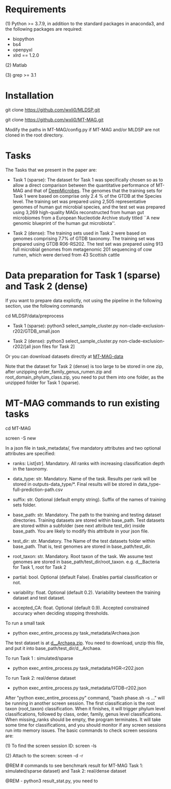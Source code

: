# Requirements

(1) Python >= 3.7.9, in addition to the standard packages in anaconda3, and the following packages are required:
- biopython
- bs4
- openpyxl
- xlrd == 1.2.0

(2) Matlab 

(3) grep >= 3.1


# Installation

git clone https://github.com/wxli0/MLDSP.git

git clone https://github.com/wxli0/MT-MAG.git

Modify the paths in MT-MAG/config.py if MT-MAG and/or MLDSP are not cloned in the root directory.

# Tasks

The Tasks that we present in the paper are:

- Task 1 (sparse): The dataset for Task  1 was specifically chosen so as to allow a direct comparison between the quantitative performance  of MT-MAG and that of [DeepMicrobes](https://github.com/MicrobeLab/DeepMicrobes). The genomes that the training sets for Task 1 were based on comprise only 2.4 \% of the GTDB at the Species level. The training set was prepared using 2,505 representative genomes of human gut microbial species, and the test set was prepared using 3,269 high-quality MAGs reconstructed from human gut microbiomes from  a European Nucleotide Archive study titled ``A new genomic blueprint of the human gut microbiota''.

- Task 2 (dense): The training sets used in Task 2 were  based on  genomes comprising  7.7\% of GTDB taxonomy. The training set  was prepared using GTDB R06-RS202. The test set was prepared using 913 full microbial genomes from metagenomic 201
sequencing of cow rumen, which were derived from 43 Scottish cattle

# Data preparation for Task 1 (sparse) and Task 2 (dense)

If you want to prepare data explictly, not using the pipeline in the following section, use the following commands

cd MLDSP/data/preprocess

- Task 1 (sparse): python3 select_sample_cluster.py non-clade-exclusion-r202/GTDB_small.json

- Task 2 (dense): python3 select_sample_cluster.py non-clade-exclusion-r202/[all json files for Task 2]

Or you can download datasets directly at [MT-MAG-data](https://www.dropbox.com/sh/v8zpsr2v4ytohb2/AABzlrlp6U0CTzAcQqyyQbI_a?dl=0)

Note that the dataset for Task 2 (dense) is too large to be stored in one zip, after unzipping order_family_genus_rumen.zip and root_domain_phylum_class.zip, you need to put them into one folder, as the unzipped folder for Task 1 (sparse).

# MT-MAG commands to run existing tasks

cd MT-MAG

screen -S new

In a json file in task_metadata/, five mandatory attributes and two optional attributes are specified:

- ranks: List[str]. Mandatory. All ranks with increasing classification depth in the taxonomy.

- data_type: str. Mandatory. Name of the task. Results per rank will be stored in outputs-data_type/*. Final results will be stored in data_type-full-prediction-path.csv

- suffix: str. Optional (default empty string). Suffix of the names of training sets folder.

- base_path: str. Mandatory. The path to the training and testing dataset directories. Training datasets are stored within base_path. Test datasets are stored within a subfolder (see next attribute test_dir) inside base_path. You are likely to modify this attribute in your json file.

- test_dir:  str. Mandatory. The Name of the test datasets folder within base_path. That is, test genomes are stored in base_path/test_dir.

- root_taxon: str. Mandatory. Root taxon of the task. We assume test genomes are stored in base_path/test_dir/root_taxon. e.g. d__Bacteria for Task 1, root for Task 2

- partial: bool. Optional (default False). Enables partial classification or not. 

- variability: float. Optional (default 0.2). Variability bewteen the training dataset and test dataset.

- accepted_CA: float. Optional (default 0.9). Accepted constrained accuracy when deciding stopping thresholds.

To run a small task

- python exec_entire_process.py task_metadata/Archaea.json

The test dataset is at [d__Archaea.zip](https://drive.google.com/file/d/12QzHooVu7Pqzvd9DVq3FlYRw1f0tLrhz/view?usp=sharing). You need to download, unzip this file, and put it into base_path/test_dir/d__Archaea.

To run Task 1 : simulated/sparse

- python exec_entire_process.py task_metadata/HGR-r202.json

To run Task 2: real/dense dataset

- python exec_entire_process.py task_metadata/GTDB-r202.json

After "python exec_entire_process.py" command, "bash phase.sh -s …" will be running in another screen session. The first classification is the root taxon (root_taxon) classification. When it finishes, it will trigger phylum level classifications, followed by class, order, family, genus level classifications. When missing_ranks should be empty, the program terminates. It will take some time for classifications, and you should monitor if any screen sessions run into memory issues. The basic commands to check screen sessions are:

(1) To find the screen session ID: screen -ls 

(2) Attach to the screen: screen -d -r <screenid>

@REM # commands to see benchmark result for MT-MAG Task 1: simulated/sparse dataset) and Task 2: real/dense dataset

@REM - python3 result_stat.py, you need to 